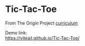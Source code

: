# Tic-Tac-Toe  
From The Origin Project <a href="https://www.theodinproject.com/lessons/node-path-javascript-tic-tac-toe">curriculum</a>  
  
Demo link:  
https://viteail.github.io/Tic-Tac-Toe/
